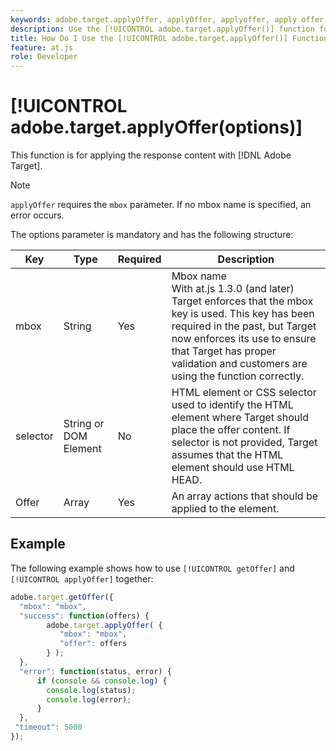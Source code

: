 ```yaml
---
keywords: adobe.target.applyOffer, applyOffer, applyoffer, apply offer, at.js, functions, function, $8
description: Use the [!UICONTROL adobe.target.applyOffer()] function for the [!DNL Adobe Target] at.js JavaScript library to apply the response content.
title: How Do I Use the [!UICONTROL adobe.target.applyOffer()] Function?
feature: at.js
role: Developer
---
```

# [!UICONTROL adobe.target.applyOffer(options)]

This function is for applying the response content with [!DNL Adobe Target].

>[!NOTE]
>
>`applyOffer` requires the `mbox` parameter. If no mbox name is specified, an error occurs.

The options parameter is mandatory and has the following structure:

| Key | Type | Required | Description |
|--- |--- |--- |--- |
|mbox|String|Yes|Mbox name<br />With at.js 1.3.0 (and later) Target enforces that the mbox key is used. This key has been required in the past, but Target now enforces its use to ensure that Target has proper validation and customers are using the function correctly.|
|selector|String or DOM Element|No|HTML element or CSS selector used to identify the HTML element where Target should place the offer content. If selector is not provided, Target assumes that the HTML element should use HTML HEAD.|
|Offer|Array|Yes|An array actions that should be applied to the element.|

## Example

The following example shows how to use `[!UICONTROL getOffer]` and `[!UICONTROL applyOffer]` together:

```javascript {line-numbers="true"}
adobe.target.getOffer({   
  "mbox": "mbox",   
  "success": function(offers) {           
        adobe.target.applyOffer( {  
           "mbox": "mbox", 
           "offer": offers  
        } ); 
  },   
  "error": function(status, error) {           
      if (console && console.log) { 
        console.log(status); 
        console.log(error); 
      } 
  }, 
 "timeout": 5000 
}); 
```
